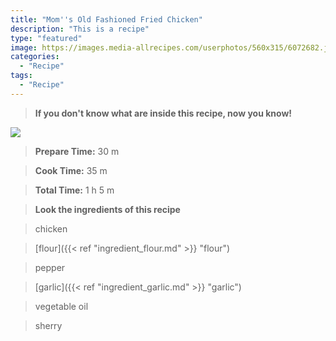 ```yaml
---
title: "Mom''s Old Fashioned Fried Chicken"
description: "This is a recipe"
type: "featured"
image: https://images.media-allrecipes.com/userphotos/560x315/6072682.jpg
categories: 
  - "Recipe"
tags: 
  - "Recipe"
---
```



>**If you don't know what are inside this recipe, now you know!**

![](../images/Recipes-Banner.jpg)
> **Prepare Time:** 30 m


> **Cook Time:** 35 m


> **Total Time:** 1 h 5 m

> **Look the ingredients of this recipe**

> chicken

> [flour]({{< ref "ingredient_flour.md" >}} "flour")

> pepper

> [garlic]({{< ref "ingredient_garlic.md" >}} "garlic")

> vegetable oil

> sherry

